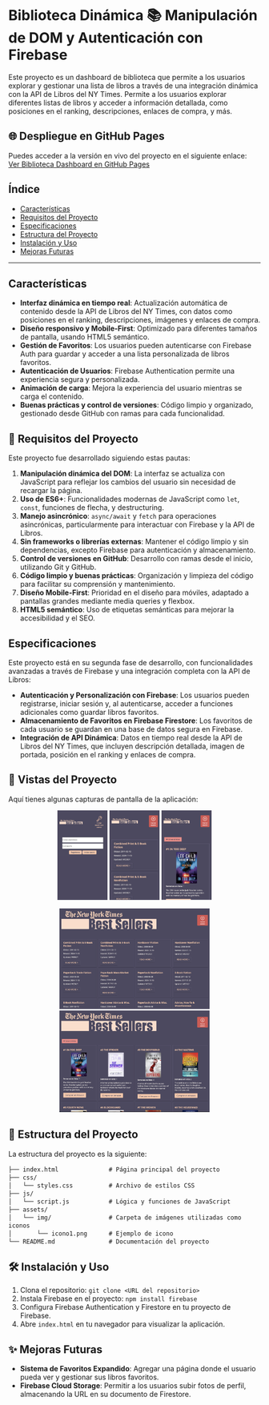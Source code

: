 # Biblioteca Dinámica 📚 Manipulación de DOM y Autenticación con Firebase

Este proyecto es un dashboard de biblioteca que permite a los usuarios explorar y gestionar una lista de libros a través de una integración dinámica con la API de Libros del NY Times. Permite a los usuarios explorar diferentes listas de libros y acceder a información detallada, como posiciones en el ranking, descripciones, enlaces de compra, y más.

## 🌐 Despliegue en GitHub Pages

Puedes acceder a la versión en vivo del proyecto en el siguiente enlace:  
[Ver Biblioteca Dashboard en GitHub Pages](https://jhonybe77.github.io/Biblioteca/)

## Índice
- [Características](#características)
- [Requisitos del Proyecto](#requisitos-del-proyecto)
- [Especificaciones](#especificaciones)
- [Estructura del Proyecto](#estructura-del-proyecto)
- [Instalación y Uso](#instalación-y-uso)
- [Mejoras Futuras](#mejoras-futuras)

---

## Características
- **Interfaz dinámica en tiempo real**: Actualización automática de contenido desde la API de Libros del NY Times, con datos como posiciones en el ranking, descripciones, imágenes y enlaces de compra.
- **Diseño responsivo y Mobile-First**: Optimizado para diferentes tamaños de pantalla, usando HTML5 semántico.
- **Gestión de Favoritos**: Los usuarios pueden autenticarse con Firebase Auth para guardar y acceder a una lista personalizada de libros favoritos.
- **Autenticación de Usuarios**: Firebase Authentication permite una experiencia segura y personalizada.
- **Animación de carga**: Mejora la experiencia del usuario mientras se carga el contenido.
- **Buenas prácticas y control de versiones**: Código limpio y organizado, gestionado desde GitHub con ramas para cada funcionalidad.

## 🚀 Requisitos del Proyecto
Este proyecto fue desarrollado siguiendo estas pautas:

1. **Manipulación dinámica del DOM**: La interfaz se actualiza con JavaScript para reflejar los cambios del usuario sin necesidad de recargar la página.
2. **Uso de ES6+**: Funcionalidades modernas de JavaScript como `let`, `const`, funciones de flecha, y destructuring.
3. **Manejo asincrónico**: `async/await` y `fetch` para operaciones asincrónicas, particularmente para interactuar con Firebase y la API de Libros.
4. **Sin frameworks o librerías externas**: Mantener el código limpio y sin dependencias, excepto Firebase para autenticación y almacenamiento.
5. **Control de versiones en GitHub**: Desarrollo con ramas desde el inicio, utilizando Git y GitHub.
6. **Código limpio y buenas prácticas**: Organización y limpieza del código para facilitar su comprensión y mantenimiento.
7. **Diseño Mobile-First**: Prioridad en el diseño para móviles, adaptado a pantallas grandes mediante media queries y flexbox.
8. **HTML5 semántico**: Uso de etiquetas semánticas para mejorar la accesibilidad y el SEO.

## Especificaciones
Este proyecto está en su segunda fase de desarrollo, con funcionalidades avanzadas a través de Firebase y una integración completa con la API de Libros:

- **Autenticación y Personalización con Firebase**: Los usuarios pueden registrarse, iniciar sesión y, al autenticarse, acceder a funciones adicionales como guardar libros favoritos.
- **Almacenamiento de Favoritos en Firebase Firestore**: Los favoritos de cada usuario se guardan en una base de datos segura en Firebase.
- **Integración de API Dinámica**: Datos en tiempo real desde la API de Libros del NY Times, que incluyen descripción detallada, imagen de portada, posición en el ranking y enlaces de compra.

## 📸 Vistas del Proyecto

Aquí tienes algunas capturas de pantalla de la aplicación:

<p align="center">
  <img src="assets/img/mobile1.png" alt="Vista móvil" width="100"/>
  <img src="assets/img/mobile2.png" alt="Vista móvil" width="100"/>
  <img src="assets/img/mobile3.png" alt="Vista móvil" width="100"/>
</p>

<p align="center">
  <img src="assets/img/desktop1.png" alt="Vista de escritorio" width="300"/>
  <img src="assets/img/desktop2.png" alt="Vista de escritorio" width="300"/>
</p>



## 📁 Estructura del Proyecto

La estructura del proyecto es la siguiente:

```plaintext
├── index.html              # Página principal del proyecto
├── css/
│   └── styles.css          # Archivo de estilos CSS
├── js/
│   └── script.js           # Lógica y funciones de JavaScript
├── assets/
│   └── img/                # Carpeta de imágenes utilizadas como iconos
│       └── icono1.png      # Ejemplo de icono
└── README.md               # Documentación del proyecto
```

## 🛠️ Instalación y Uso

1. Clona el repositorio: `git clone <URL del repositorio>`
2. Instala Firebase en el proyecto: `npm install firebase`
3. Configura Firebase Authentication y Firestore en tu proyecto de Firebase.
4. Abre `index.html` en tu navegador para visualizar la aplicación.

## ✨ Mejoras Futuras

- **Sistema de Favoritos Expandido**: Agregar una página donde el usuario pueda ver y gestionar sus libros favoritos.
- **Firebase Cloud Storage**: Permitir a los usuarios subir fotos de perfil, almacenando la URL en su documento de Firestore.
